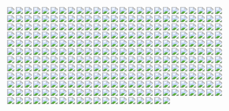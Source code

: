 
<img src='Picture-Directory/01 - M6I1Q95.jpg'>
<img src='Picture-Directory/01 - MmbqRrT.jpg'>
<img src='Picture-Directory/01 - O8876hB.jpg'>
<img src='Picture-Directory/01 - OuSizUw.jpg'>
<img src='Picture-Directory/02 - CQG5FKx.jpg'>
<img src='Picture-Directory/02 - G4xUAWx.jpg'>
<img src='Picture-Directory/02 - dqfOSJD.jpg'>
<img src='Picture-Directory/02 - rHm6wWD.jpg'>
<img src='Picture-Directory/03 - JTjy2Of.jpg'>
<img src='Picture-Directory/03 - cWinFdO.jpg'>
<img src='Picture-Directory/03 - glS1UUq.jpg'>
<img src='Picture-Directory/03 - sFnCpS1.jpg'>
<img src='Picture-Directory/04 - DEPvTPZ.jpg'>
<img src='Picture-Directory/04 - gNLvKfg.jpg'>
<img src='Picture-Directory/04 - m2syxyy.jpg'>
<img src='Picture-Directory/04 - vKIn6Y3.jpg'>
<img src='Picture-Directory/05 - 4uqCBu9.jpg'>
<img src='Picture-Directory/05 - dbQGQ0L.jpg'>
<img src='Picture-Directory/05 - n0Xm4lg.jpg'>
<img src='Picture-Directory/06 - PEwsHFr.jpg'>
<img src='Picture-Directory/06 - WfZV0QW.jpg'>
<img src='Picture-Directory/07 - FYvOt6J.jpg'>
<img src='Picture-Directory/07 - NRJgAIo.jpg'>
<img src='Picture-Directory/07 - UtEQQdy.jpg'>
<img src='Picture-Directory/07 - wdIlgiT.jpg'>
<img src='Picture-Directory/08 - C0EVsYp.jpg'>
<img src='Picture-Directory/08 - FmlM7Fj.jpg'>
<img src='Picture-Directory/08 - MRSwNfi.jpg'>
<img src='Picture-Directory/08 - YR1TeT4.jpg'>
<img src='Picture-Directory/09 - 0qLxdbp.jpg'>
<img src='Picture-Directory/09 - P31lorx.jpg'>
<img src='Picture-Directory/09 - QyH8PDy.jpg'>
<img src='Picture-Directory/09 - ncXoqup.jpg'>
<img src='Picture-Directory/1 - The Phantom Menace.jpg'>
<img src='Picture-Directory/10 - 6fKpkXB.jpg'>
<img src='Picture-Directory/10 - 6nOEYTR.jpg'>
<img src='Picture-Directory/10 - rN3KVr7.jpg'>
<img src='Picture-Directory/11 - ACCMVG6.jpg'>
<img src='Picture-Directory/11 - IPvlegE.jpg'>
<img src='Picture-Directory/11 - LkLgpha.jpg'>
<img src='Picture-Directory/11 - pXSe9Xa.jpg'>
<img src='Picture-Directory/12 - K7XIsri.jpg'>
<img src='Picture-Directory/12 - dyFjAeV.jpg'>
<img src='Picture-Directory/12 - iUGFHJr.jpg'>
<img src='Picture-Directory/13 - 00ETUwD.jpg'>
<img src='Picture-Directory/13 - GdwwIo2.jpg'>
<img src='Picture-Directory/13 - NuM1CVA.jpg'>
<img src='Picture-Directory/13 - XqmV1MJ.jpg'>
<img src='Picture-Directory/14 - MqGwl19.jpg'>
<img src='Picture-Directory/14 - VyZJPE8.jpg'>
<img src='Picture-Directory/14 - fbXU43D.jpg'>
<img src='Picture-Directory/14 - k8kRTdE.jpg'>
<img src='Picture-Directory/15 - GmN0Cq4.jpg'>
<img src='Picture-Directory/15 - M9BmBeh.jpg'>
<img src='Picture-Directory/15 - UTcsNQO.jpg'>
<img src='Picture-Directory/15 - qeOec8I.jpg'>
<img src='Picture-Directory/16 - OoTEqcB.jpg'>
<img src='Picture-Directory/16 - e8I351w.jpg'>
<img src='Picture-Directory/16 - wx6hNBR.jpg'>
<img src='Picture-Directory/17 - 1iTMzyJ.jpg'>
<img src='Picture-Directory/17 - VEbsVce.jpg'>
<img src='Picture-Directory/18 - 1PbaG5n.jpg'>
<img src='Picture-Directory/18 - 7HVSQuN.jpg'>
<img src='Picture-Directory/18 - P7ULTkU.jpg'>
<img src='Picture-Directory/18 - UvGUfOr.jpg'>
<img src='Picture-Directory/19 - FdBvduy.jpg'>
<img src='Picture-Directory/19 - OIftxOQ.jpg'>
<img src='Picture-Directory/19 - UhlFYSE.jpg'>
<img src='Picture-Directory/19 - mQyOhp5.jpg'>
<img src='Picture-Directory/1seHTdr.jpg'>
<img src='Picture-Directory/2 - Attack of the Clones.jpg'>
<img src='Picture-Directory/20 - SQ60M8u.jpg'>
<img src='Picture-Directory/20 - YcfwNBV.jpg'>
<img src='Picture-Directory/20 - pRESzRv.jpg'>
<img src='Picture-Directory/20 - v4n7jeB.jpg'>
<img src='Picture-Directory/21 - iMxtvf3.jpg'>
<img src='Picture-Directory/21 - u2rSYo2.jpg'>
<img src='Picture-Directory/21 - vqpeClQ.jpg'>
<img src='Picture-Directory/22 - LGIdNZq.jpg'>
<img src='Picture-Directory/22 - lzDIgxy.jpg'>
<img src='Picture-Directory/22 - tCj8uhf.jpg'>
<img src='Picture-Directory/22 - uv2TuK0.jpg'>
<img src='Picture-Directory/23 - FDuhex0.jpg'>
<img src='Picture-Directory/23 - U4U1AbT.jpg'>
<img src='Picture-Directory/23 - ckcK4Tj.jpg'>
<img src='Picture-Directory/24 - tcD9kwI.jpg'>
<img src='Picture-Directory/24 - ut90LX5.jpg'>
<img src='Picture-Directory/25 - pH9Q41q.jpg'>
<img src='Picture-Directory/25 - tUQ4xPX.jpg'>
<img src='Picture-Directory/26 - rtQB4zT.jpg'>
<img src='Picture-Directory/26 - v3cZNQf.jpg'>
<img src='Picture-Directory/27 - IOUqD50.jpg'>
<img src='Picture-Directory/27 - V9frQxh.jpg'>
<img src='Picture-Directory/27 - p2oiSom.jpg'>
<img src='Picture-Directory/28 - 9i2xpUo.jpg'>
<img src='Picture-Directory/28 - EzmJdkK.jpg'>
<img src='Picture-Directory/29 - UVdF8nt.jpg'>
<img src='Picture-Directory/29 - cArPB8X.jpg'>
<img src='Picture-Directory/29 - fmq9bBJ.jpg'>
<img src='Picture-Directory/29 - qPvfQ3a.jpg'>
<img src='Picture-Directory/3 - Revenge of the Sith.jpg'>
<img src='Picture-Directory/30 - 2R9xUd0.jpg'>
<img src='Picture-Directory/30 - HmpoIgw.jpg'>
<img src='Picture-Directory/30 - TTGIcoM.jpg'>
<img src='Picture-Directory/30 - Xui6IK9.jpg'>
<img src='Picture-Directory/31 - F7LzS1K.jpg'>
<img src='Picture-Directory/31 - wuasgk5.jpg'>
<img src='Picture-Directory/31 - yOXR9Sc.jpg'>
<img src='Picture-Directory/32 - 3rEyp81.jpg'>
<img src='Picture-Directory/32 - 84y8hda.jpg'>
<img src='Picture-Directory/32 - RsoqZar.jpg'>
<img src='Picture-Directory/32 - XUTBivf.jpg'>
<img src='Picture-Directory/33 - kzqyxJK.jpg'>
<img src='Picture-Directory/33 - mikNH5d.jpg'>
<img src='Picture-Directory/33 - ukIboMx.jpg'>
<img src='Picture-Directory/33 - yiYtEm3.jpg'>
<img src='Picture-Directory/34 - 1xe1da8.jpg'>
<img src='Picture-Directory/34 - hMNFdik.jpg'>
<img src='Picture-Directory/34 - t7kv6rH.jpg'>
<img src='Picture-Directory/34 - uzQaKy4.jpg'>
<img src='Picture-Directory/35 - Gb5ZYA2.jpg'>
<img src='Picture-Directory/35 - jrLalQL.jpg'>
<img src='Picture-Directory/35 - qb6jXXm.jpg'>
<img src='Picture-Directory/36 - 82HbYlp.jpg'>
<img src='Picture-Directory/36 - JoDQ1Nb.jpg'>
<img src='Picture-Directory/36 - M4exYUR.jpg'>
<img src='Picture-Directory/36 - wIoxxL7.jpg'>
<img src='Picture-Directory/37 - GYiiofB.jpg'>
<img src='Picture-Directory/37 - hvHtMdL.jpg'>
<img src='Picture-Directory/37 - ptszR3D.jpg'>
<img src='Picture-Directory/37 - sx2602i.jpg'>
<img src='Picture-Directory/38 - KeT5KrI.jpg'>
<img src='Picture-Directory/38 - n0t9NJ5.jpg'>
<img src='Picture-Directory/38 - oy3akqm.jpg'>
<img src='Picture-Directory/39 - EeSHQTE.jpg'>
<img src='Picture-Directory/39 - JDJMMM2.jpg'>
<img src='Picture-Directory/39 - Wy8sX8L.jpg'>
<img src='Picture-Directory/39 - ile8r3h.jpg'>
<img src='Picture-Directory/4 - A New Hope.jpg'>
<img src='Picture-Directory/40 - 1jiayvm.jpg'>
<img src='Picture-Directory/40 - 3SqwU9H.jpg'>
<img src='Picture-Directory/40 - WCSxRjx.jpg'>
<img src='Picture-Directory/40 - oPEgWCc.jpg'>
<img src='Picture-Directory/41 - DvUSbYd.jpg'>
<img src='Picture-Directory/41 - MpGk6wz.jpg'>
<img src='Picture-Directory/41 - h6CUpb6.jpg'>
<img src='Picture-Directory/42 - IdQJQlV.jpg'>
<img src='Picture-Directory/42 - QrkEA6b.jpg'>
<img src='Picture-Directory/42 - iKOwzFi.jpg'>
<img src='Picture-Directory/42 - s7VVQdI.jpg'>
<img src='Picture-Directory/43 - 5PuwFuy.jpg'>
<img src='Picture-Directory/43 - 7QSAagN.jpg'>
<img src='Picture-Directory/43 - EXqhKGT.jpg'>
<img src='Picture-Directory/43 - hQpcaFU.jpg'>
<img src='Picture-Directory/44 - fhzHbf0.jpg'>
<img src='Picture-Directory/44 - mIXRwa8.jpg'>
<img src='Picture-Directory/45 - 1oVCMSB.jpg'>
<img src='Picture-Directory/45 - 89q0xBW.jpg'>
<img src='Picture-Directory/46 - 0yZzPsB.jpg'>
<img src='Picture-Directory/46 - GAhrYBi.jpg'>
<img src='Picture-Directory/46 - Zimt2pf.jpg'>
<img src='Picture-Directory/46 - vO9mF5S.jpg'>
<img src='Picture-Directory/47 - 52qxIne.jpg'>
<img src='Picture-Directory/47 - 6HNlRpV.jpg'>
<img src='Picture-Directory/47 - gv8Rahg.jpg'>
<img src='Picture-Directory/48 - 2L9Klwe.jpg'>
<img src='Picture-Directory/48 - LApxo7k.jpg'>
<img src='Picture-Directory/48 - eOVQrAn.jpg'>
<img src='Picture-Directory/48 - iO5U6gm.jpg'>
<img src='Picture-Directory/49 - 4XhD2kv.jpg'>
<img src='Picture-Directory/49 - R6O6LNV.jpg'>
<img src='Picture-Directory/49 - XjLs9Ec.jpg'>
<img src='Picture-Directory/49 - h4kJlT2.jpg'>
<img src='Picture-Directory/5 - The Empire Strikes Back.jpg'>
<img src='Picture-Directory/50 - Ve3WYUj.jpg'>
<img src='Picture-Directory/50 - fq1Data.jpg'>
<img src='Picture-Directory/51 - 1Jv8JNV.jpg'>
<img src='Picture-Directory/51 - LZI0bUC.jpg'>
<img src='Picture-Directory/51 - RzUPrzg.jpg'>
<img src='Picture-Directory/51 - jZyHKRg.jpg'>
<img src='Picture-Directory/52 - 4P53bug.jpg'>
<img src='Picture-Directory/52 - 7baA4eW.jpg'>
<img src='Picture-Directory/52 - 8smPbXw.jpg'>
<img src='Picture-Directory/52 - KKO9v6Z.jpg'>
<img src='Picture-Directory/53 - MOwYpDe.jpg'>
<img src='Picture-Directory/53 - uk4GMmi.jpg'>
<img src='Picture-Directory/53 - vlozy0c.jpg'>
<img src='Picture-Directory/54 - pcMYz0L.jpg'>
<img src='Picture-Directory/54 - q2DHA4W.jpg'>
<img src='Picture-Directory/54 - tAexzUd.jpg'>
<img src='Picture-Directory/55 - bWozweg.jpg'>
<img src='Picture-Directory/55 - duBEalK.jpg'>
<img src='Picture-Directory/56 - 1WjgBCo.jpg'>
<img src='Picture-Directory/56 - JLBsdbi.jpg'>
<img src='Picture-Directory/56 - XGDPZCa.jpg'>
<img src='Picture-Directory/57 - 86LzSgt.jpg'>
<img src='Picture-Directory/57 - i7ij3KF.jpg'>
<img src='Picture-Directory/57 - t7gC1bh.jpg'>
<img src='Picture-Directory/58 - ICVMVrl.jpg'>
<img src='Picture-Directory/58 - IOLrVob.jpg'>
<img src='Picture-Directory/59 - 4ESbWh4.jpg'>
<img src='Picture-Directory/59 - idPWYku.jpg'>
<img src='Picture-Directory/59 - k0nNLPJ.jpg'>
<img src='Picture-Directory/5Z84DKN.jpg'>
<img src='Picture-Directory/5ZwPh1g.jpg'>
<img src='Picture-Directory/6 - Return of the Jedi.jpg'>
<img src='Picture-Directory/60 - 7BHZhlA.jpg'>
<img src='Picture-Directory/60 - fg6gTbM.jpg'>
<img src='Picture-Directory/60 - zMNNDV3.jpg'>
<img src='Picture-Directory/61 - mddYFHW.jpg'>
<img src='Picture-Directory/61 - xcXQuB0.jpg'>
<img src='Picture-Directory/62 - UEtTF31.jpg'>
<img src='Picture-Directory/62 - XZh3SUC.jpg'>
<img src='Picture-Directory/62 - p2p8vkW.jpg'>
<img src='Picture-Directory/63 - EVm47Hz.jpg'>
<img src='Picture-Directory/63 - sg09hzg.jpg'>
<img src='Picture-Directory/64 - 8qSqbWJ.jpg'>
<img src='Picture-Directory/64 - g0fiWNK.jpg'>
<img src='Picture-Directory/65 - QDhAsQq.jpg'>
<img src='Picture-Directory/65 - S2s3FaV.jpg'>
<img src='Picture-Directory/65 - xwing.jpg'>
<img src='Picture-Directory/66 - 1HknqmB.jpg'>
<img src='Picture-Directory/66 - TIE Fighter.jpg'>
<img src='Picture-Directory/66 - ys8WAjI.jpg'>
<img src='Picture-Directory/67 - fatjdtc.jpg'>
<img src='Picture-Directory/67 - fcR9rxY.jpg'>
<img src='Picture-Directory/68 - k70Dlp4.jpg'>
<img src='Picture-Directory/69 - TScStjh.jpg'>
<img src='Picture-Directory/70 - MfaHUiO.jpg'>
<img src='Picture-Directory/71 - YSEi38m.jpg'>
<img src='Picture-Directory/71 - kSwUqMu.jpg'>
<img src='Picture-Directory/72 - 6ueeHFC.jpg'>
<img src='Picture-Directory/72 - XgLHPfg.jpg'>
<img src='Picture-Directory/73 - 8QeKdsq.jpg'>
<img src='Picture-Directory/73 - I36rrfr.jpg'>
<img src='Picture-Directory/74 - Y669oN0.jpg'>
<img src='Picture-Directory/74 - pfNBa6m.jpg'>
<img src='Picture-Directory/75 - Sn0hJWR.jpg'>
<img src='Picture-Directory/76 - 1qBIY0F.jpg'>
<img src='Picture-Directory/99_by_dzikawa-d9ko812.jpg'>
<img src='Picture-Directory/JuOpsei.jpg'>
<img src='Picture-Directory/LeIdVyp.jpg'>
<img src='Picture-Directory/PTZHdoq.jpg'>
<img src='Picture-Directory/RzSQPS6.jpg'>
<img src='Picture-Directory/T0Jl1dN.jpg'>
<img src='Picture-Directory/W3UUxvY.jpg'>
<img src='Picture-Directory/afGiCjX.jpg'>
<img src='Picture-Directory/alfonso-pardo-martinez-sw-portrait01-low.jpg'>
<img src='Picture-Directory/ancient_order_by_adamburn-d9ku80b.jpg'>
<img src='Picture-Directory/captain_rex_by_robert_shane-d879q6l (1).jpg'>
<img src='Picture-Directory/carmen-cornet-gri.jpg'>
<img src='Picture-Directory/cda20e449b0f3fd63035d1ee35a2b4cb-d9tff62.jpg'>
<img src='Picture-Directory/ce29c37a2cf8f54c483e352c5996014f.jpg'>
<img src='Picture-Directory/cecilia-g-f-darthrevan.jpg'>
<img src='Picture-Directory/christian-piccolo-solo-final-post-notext.jpg'>
<img src='Picture-Directory/clone_wars_by_papayoufr-d49mq85.jpg'>
<img src='Picture-Directory/cristi-balanescu-cristib-nexusofpower.jpg'>
<img src='Picture-Directory/crystal-sully-revengebycrystalsully.jpg'>
<img src='Picture-Directory/dan-luvisi-restorationluvisifett.jpg'>
<img src='Picture-Directory/darth_maul__ravager__by_soulstryder210-d9tgsk5.jpg'>
<img src='Picture-Directory/episode_viii_luke_by_800poundproductions-da1gt94.jpg'>
<img src='Picture-Directory/fPB5lkc.jpg'>
<img src='Picture-Directory/gvqjtcV.jpg'>
<img src='Picture-Directory/jedi_and_jedi_lite_by_hollyoakhill-d9qpafb.jpg'>
<img src='Picture-Directory/josh-robinson-maythe4thbwithyou.jpg'>
<img src='Picture-Directory/juan-martin-wallpaper.jpg'>
<img src='Picture-Directory/kevin-mckenna-shadow-of-the-master.jpg'>
<img src='Picture-Directory/luca-merli-sands-of-jakku.jpg'>
<img src='Picture-Directory/maul_wip_by_uncannyknack-d9xrjkz.jpg'>
<img src='Picture-Directory/mjhbrXu.jpg'>
<img src='Picture-Directory/mz1HITu.jpg'>
<img src='Picture-Directory/renato-scicchitano-screen-final.jpg'>
<img src='Picture-Directory/rey__lady_of_the_sith_by_cobaltplasma-da1hf7n.jpg'>
<img src='Picture-Directory/rodrigo-galdino-1.jpg'>
<img src='Picture-Directory/sq8m6GH.jpg'>
<img src='Picture-Directory/star+wars+through+the+wreckage.jpg'>
<img src='Picture-Directory/star_wars__generations_by_daekazu-d9pke9v.jpg'>
<img src='Picture-Directory/sw_fan_art_by_danai_k-d66g7p4.jpg'>
<img src='Picture-Directory/the_force_awakens_by_cylonka-d9lfomf.jpg'>
<img src='Picture-Directory/the_inquisitor_by_darthtemoc-d81hefq.jpg'>
<img src='Picture-Directory/timur-dairbayev-starwars.jpg'>
<img src='Picture-Directory/vadersplat_by_deviantapplestudios-d9550f8.jpg'>
<img src='Picture-Directory/06 - MmGBqVM.png'>
<img src='Picture-Directory/06 - y3x5ATp.png'>
<img src='Picture-Directory/28 - 2IGKEnH.png'>
<img src='Picture-Directory/41 - mFvGh0O.png'>
<img src='Picture-Directory/63 - QY0KqS6.png'>
<img src='Picture-Directory/NSaXUS6.png'>
<img src='Picture-Directory/WQixz51.png'>
<img src='Picture-Directory/Wpi1OfW.png'>
<img src='Picture-Directory/e8568033427317.56aa8c6585175.png'>
<img src='Picture-Directory/hakuna001_by_pixelkitties-d9z01iz.png'>
<img src='Picture-Directory/lady_jedi__rey_by_fouetfou-d9v8qsy.png'>
<img src='Picture-Directory/star_wars___the_pursuit_by_graphix17-d9w1jqm.png'>
